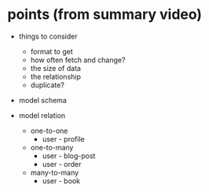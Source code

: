 # points (from summary video)

- things to consider

  - format to get
  - how often fetch and change?
  - the size of data
  - the relationship
  - duplicate?

- model schema
- model relation
  - one-to-one
    - user - profile
  - one-to-many
    - user - blog-post
    - user - order
  - many-to-many
    - user - book
